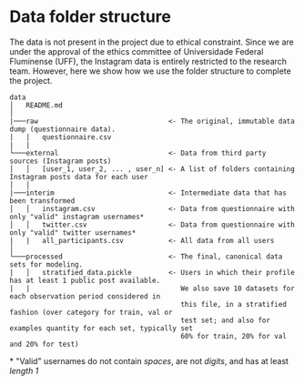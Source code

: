 # Data folder structure

The data is not present in the project due to ethical constraint. Since we are under the approval of the ethics committee
of Universidade Federal Fluminense (UFF), the Instagram data is entirely restricted to the research team. However, here
we show how we use the folder structure to complete the project.

```
data
│   README.md
│
|───raw                                <- The original, immutable data dump (questionnaire data).
|   |   questionnaire.csv
|   |
└───external                           <- Data from third party sources (Instagram posts)
│   │   [user_1, user_2, ... , user_n] <- A list of folders containing Instagram posts data for each user
│   │
|───interim                            <- Intermediate data that has been transformed
│   │   instagram.csv                  <- Data from questionnaire with only "valid" instagram usernames*
│   │   twitter.csv                    <- Data from questionnaire with only "valid" twitter usernames*
|   |   all_participants.csv           <- All data from all users
│   
└───processed                          <- The final, canonical data sets for modeling.
|   │   stratified_data.pickle         <- Users in which their profile has at least 1 public post available.
|   |                                     We also save 10 datasets for each observation period considered in
                                          this file, in a stratified fashion (over category for train, val or
                                          test set; and also for examples quantity for each set, typically set
                                          60% for train, 20% for val and 20% for test)
```

\* "Valid" usernames do not contain *spaces*, are not *digits*, and has at least *length 1*
